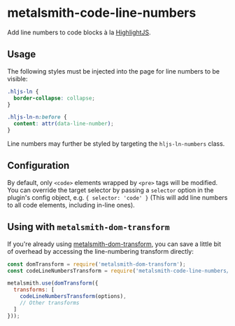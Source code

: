 # metalsmith-code-line-numbers

Add line numbers to code blocks à la [HighlightJS](https://github.com/isagalaev/highlight.js).

## Usage

The following styles must be injected into the page for line numbers to be visible:

```css
.hljs-ln {
  border-collapse: collapse;
}

.hljs-ln-n:before {
  content: attr(data-line-number);
}
```

Line numbers may further be styled by targeting the `hljs-ln-numbers` class.

## Configuration

By default, only `<code>` elements wrapped by `<pre>` tags will be modified. You can override the target selector by passing a `selector` option in the plugin's config object, e.g. `{ selector: 'code' }` (This will add line numbers to all code elements, including in-line ones).

## Using with `metalsmith-dom-transform`

If you're already using [metalsmith-dom-transform](https://github.com/fortes/metalsmith-dom-transform), you can save a little bit of overhead by accessing the line-numbering transform directly:

```js
const domTransform = require('metalsmith-dom-transform');
const codeLineNumbersTransform = require('metalsmith-code-line-numbers/transform');

metalsmith.use(domTransform({
  transforms: [
    codeLineNumbersTransform(options),
    // Other transforms
  ]
}));
```
